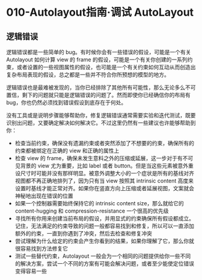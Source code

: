 # 010-Autolayout指南·调试 AutoLayout

## 逻辑错误

逻辑错误都是一些简单的 bug。有时候你会有一些错误的假设，可能是一个有关 Autolayout 如何计算 view 的 frame 的假设，可能是一个有关你创建的一系列约束，或者设置的一些视图属性的假设，也可能是一个有关约束如何互动从而创造出复杂布局表现的假设，总之都是一些并不符合你所预想的模型的地方。

逻辑错误也是最难被发现的，当你已经排除了其他所有可能性，那么无论多么不可置信，剩下的问题就只能是逻辑错误的问题了。然而即使你已经确信你的布局有 bug，你也仍然必须找到错误假设到底存在于何处。

没有工具或是说明步骤能够帮助你，修复逻辑错误通常需要实验和迭代测试，既要识别出问题，又要确定解决如何解决它。不过这里仍然有一些建议也许能够帮助到你：

* 检查当前约束，确保没有遗漏约束或者突然添加了不想要的约束，确保所有的约束都被绑定在正确的 view 和正确的属性上
* 检查 view 的 frame，确保未发生意料之外的压缩或延展，这一步对于有不可见背景的 view 尤为重要，比如 label 或者 button。但是当这些元素被意外重设尺寸时可能并没有那样明显。被意外调整大小的一个症状是所有的基线对齐视图都不再正确地排列了，因为只有当 view 按照其 intrinsic content 高度来设置时基线才能正常对齐。如果你在竖直方向上压缩或者延展视图，文案就会神秘地出现在错误的位置
* 如果一个控制器需要始终保持它的 intrinsic content size，那么就给它的 content-hugging 和 compression-resistance 一个很高的优先级
* 寻找所有你用来创建当前布局的假设，并用显式的约束确保所有假设都成立。记住，无法满足的约束导致的问题一般都容易找到和修复，所以可以一直添加额外的约束，一直到你遇到了冲突，然后去检查和修复冲突
* 尝试理解为什么给定的约束会产生你看到的结果，如果你理解了它，那么你就很容易找到方法修复它
* 测试一些替代约束，Autolayout 一般会为一个相同的问题提供给你一些不同的解决方案，尝试一个不同的方案有可能会解决问题，或者至少能使定位错误变得容易一些